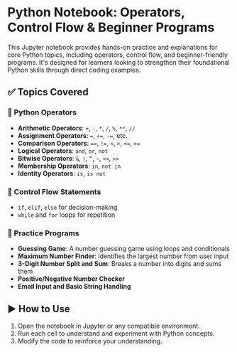 
# Python Notebook: Operators, Control Flow & Beginner Programs

This Jupyter notebook provides hands-on practice and explanations for core Python topics, including operators, control flow, and beginner-friendly programs. It's designed for learners looking to strengthen their foundational Python skills through direct coding examples.

## ✅ Topics Covered

### 🔹 Python Operators

* **Arithmetic Operators**: `+`, `-`, `*`, `/`, `%`, `**`, `//`
* **Assignment Operators**: `=`, `+=`, `-=`, etc.
* **Comparison Operators**: `==`, `!=`, `<`, `>`, `<=`, `>=`
* **Logical Operators**: `and`, `or`, `not`
* **Bitwise Operators**: `&`, `|`, `^`, `~`, `<<`, `>>`
* **Membership Operators**: `in`, `not in`
* **Identity Operators**: `is`, `is not`

### 🔹 Control Flow Statements

* `if`, `elif`, `else` for decision-making
* `while` and `for` loops for repetition

### 🔹 Practice Programs

* **Guessing Game**: A number guessing game using loops and conditionals
* **Maximum Number Finder**: Identifies the largest number from user input
* **3-Digit Number Split and Sum**: Breaks a number into digits and sums them
* **Positive/Negative Number Checker**
* **Email Input and Basic String Handling**

## ▶️ How to Use

1. Open the notebook in Jupyter or any compatible environment.
2. Run each cell to understand and experiment with Python concepts.
3. Modify the code to reinforce your understanding.

